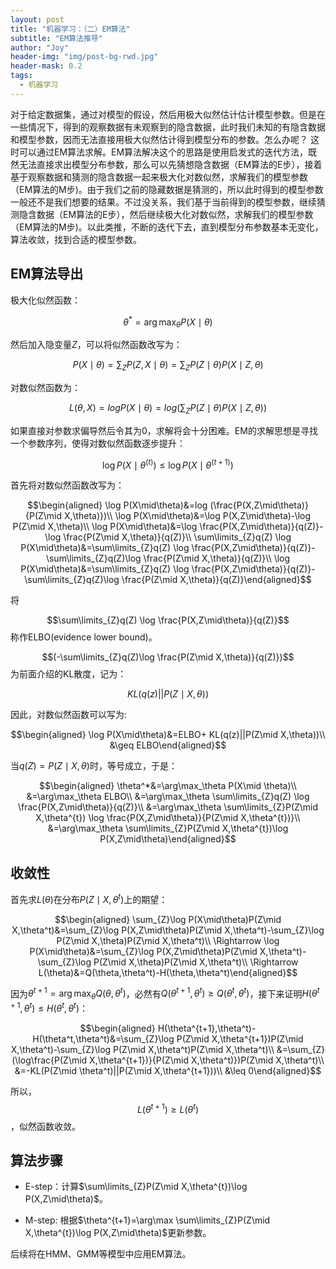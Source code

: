 ```yaml
---
layout: post
title: "机器学习：（二）EM算法"
subtitle: "EM算法推导"
author: "Joy"
header-img: "img/post-bg-rwd.jpg"
header-mask: 0.2
tags:
  - 机器学习
---
```


对于给定数据集，通过对模型的假设，然后用极大似然估计估计模型参数。但是在一些情况下，得到的观察数据有未观察到的隐含数据，此时我们未知的有隐含数据和模型参数，因而无法直接用极大似然估计得到模型分布的参数。怎么办呢？
这时可以通过EM算法求解。EM算法解决这个的思路是使用启发式的迭代方法，既然无法直接求出模型分布参数，那么可以先猜想隐含数据（EM算法的E步），接着基于观察数据和猜测的隐含数据一起来极大化对数似然，求解我们的模型参数（EM算法的M步)。由于我们之前的隐藏数据是猜测的，所以此时得到的模型参数一般还不是我们想要的结果。不过没关系，我们基于当前得到的模型参数，继续猜测隐含数据（EM算法的E步），然后继续极大化对数似然，求解我们的模型参数（EM算法的M步)。以此类推，不断的迭代下去，直到模型分布参数基本无变化，算法收敛，找到合适的模型参数。

## EM算法导出

极大化似然函数：

 $$\theta^*=\arg\max_\theta P(X\mid \theta)$$

然后加入隐变量$Z$，可以将似然函数改写为：

$$P(X\mid\theta)=\sum_{Z}P(Z,X\mid\theta)
=\sum_{Z}P(Z\mid\theta)P(X\mid Z, \theta)$$

对数似然函数为：

$$L(\theta,X)=logP(X\mid\theta)=log(\sum_{Z}P(Z\mid\theta)P(X\mid Z,\theta))$$

如果直接对参数求偏导然后令其为0，求解将会十分困难。EM的求解思想是寻找一个参数序列，使得对数似然函数逐步提升：

$$\log P(X\mid \theta^{(t)}) \leq \log P(X\mid \theta^{(t+1)})$$

首先将对数似然函数改写为：

$$\begin{aligned}
\log P(X\mid\theta)&=log (\frac{P(X,Z\mid\theta)}{P(Z\mid X,\theta)})\\
\log P(X\mid\theta)&=\log P(X,Z\mid\theta)-\log P(Z\mid X,\theta)\\
\log P(X\mid\theta)&=\log \frac{P(X,Z\mid\theta)}{q(Z)}-\log \frac{P(Z\mid X,\theta)}{q(Z)}\\
\sum\limits_{Z}q(Z) \log P(X\mid\theta)&=\sum\limits_{Z}q(Z) \log \frac{P(X,Z\mid\theta)}{q(Z)}-\sum\limits_{Z}q(Z)\log \frac{P(Z\mid X,\theta)}{q(Z)}\\
\log P(X\mid\theta)&=\sum\limits_{Z}q(Z) \log \frac{P(X,Z\mid\theta)}{q(Z)}-\sum\limits_{Z}q(Z)\log \frac{P(Z\mid X,\theta)}{q(Z)}\end{aligned}$$

将

$$\sum\limits_{Z}q(Z) \log \frac{P(X,Z\mid\theta)}{q(Z)}$$称作ELBO(evidence lower bound)。

$$(-\sum\limits_{Z}q(Z)\log \frac{P(Z\mid X,\theta)}{q(Z)})$$为前面介绍的KL散度，记为：

$$KL(q(z)||P(Z\mid X,\theta))$$

因此，对数似然函数可以写为:

$$\begin{aligned}
  \log P(X\mid\theta)&=ELBO+ KL(q(z)||P(Z\mid X,\theta))\\
  &\geq ELBO\end{aligned}$$

当$q(Z)=P(Z\mid X,\theta)$时，等号成立，于是：

 $$\begin{aligned}
    \theta^*&=\arg\max_\theta P(X\mid \theta)\\
    &=\arg\max_\theta ELBO\\
    &=\arg\max_\theta \sum\limits_{Z}q(Z) \log \frac{P(X,Z\mid\theta)}{q(Z)}\\
    &=\arg\max_\theta \sum\limits_{Z}P(Z\mid X,\theta^{t}) \log \frac{P(X,Z\mid\theta)}{P(Z\mid X,\theta^{t})}\\
    &=\arg\max_\theta \sum\limits_{Z}P(Z\mid X,\theta^{t})\log P(X,Z\mid\theta)\end{aligned}$$

## 收敛性

首先求$L(\theta)$在分布$P(Z\mid X,\theta^t)$上的期望：

 $$\begin{aligned}
\sum_{Z}\log P(X\mid\theta)P(Z\mid X,\theta^t)&=\sum_{Z}\log P(X,Z\mid\theta)P(Z\mid X,\theta^t)-\sum_{Z}\log P(Z\mid X,\theta)P(Z\mid X,\theta^t)\\
\Rightarrow \log P(X\mid\theta)&=\sum_{Z}\log P(X,Z\mid\theta)P(Z\mid X,\theta^t)-\sum_{Z}\log P(Z\mid X,\theta)P(Z\mid X,\theta^t)\\
\Rightarrow L(\theta)&=Q(\theta,\theta^t)-H(\theta,\theta^t)\end{aligned}$$

因为$\theta^{t+1}=\arg\max_\theta Q(\theta,\theta^t)$，必然有$Q(\theta^{t+1},\theta^t)\geq Q(\theta^t,\theta^t)$，接下来证明$H(\theta^{t+1},\theta^t)\leq H(\theta^t,\theta^t)$：

$$\begin{aligned}
    H(\theta^{t+1},\theta^t)-H(\theta^t,\theta^t)&=\sum_{Z}\log P(Z\mid X,\theta^{t+1})P(Z\mid X,\theta^t)-\sum_{Z}\log P(Z\mid X,\theta^t)P(Z\mid X,\theta^t)\\
    &=\sum_{Z}(\log\frac{P(Z\mid X,\theta^{t+1})}{P(Z\mid X,\theta^t)})P(Z\mid X,\theta^t)\\
    &=-KL(P(Z\mid \theta^t)||P(Z\mid X,\theta^{t+1}))\\
    &\leq 0\end{aligned}$$

所以，$$L(\theta^{t+1}) \geq L(\theta^t)$$，似然函数收敛。

## 算法步骤

- E-step：计算$\sum\limits_{Z}P(Z\mid X,\theta^{t})\log P(X,Z\mid\theta)$。

- M-step:
  根据$\theta^{t+1}=\arg\max \sum\limits_{Z}P(Z\mid X,\theta^{t})\log P(X,Z\mid\theta)$更新参数。

后续将在HMM、GMM等模型中应用EM算法。